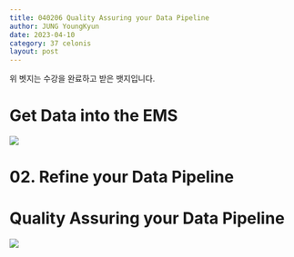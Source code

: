 ```yaml
---
title: 040206 Quality Assuring your Data Pipeline
author: JUNG YoungKyun
date: 2023-04-10
category: 37 celonis
layout: post
---
```


위 벳지는 수강을 완료하고 받은 뱃지입니다.

# Get Data into the EMS

![](https://d3i9g4671ronu3.cloudfront.net/thoughtindustries-eu/image/upload/q_100,a_exif,c_crop,x_0,y_0,w_800,h_450/a_exif,c_fill,w_800,h_450/v1/course-uploads/1cc62825-20df-4077-8216-a9df1132a5ad/e2jaa6l2jb4l-course_Get-Data-into-EMS_detail.jpg)

# 02. Refine your Data Pipeline

# Quality Assuring your Data Pipeline

![](https://d3i9g4671ronu3.cloudfront.net/thoughtindustries-eu/image/upload/a_exif,c_fit,w_440,h_200/v1/course-uploads/1cc62825-20df-4077-8216-a9df1132a5ad/zlhbwx1pz9io-course_Comparison_catalog800x385.png)




